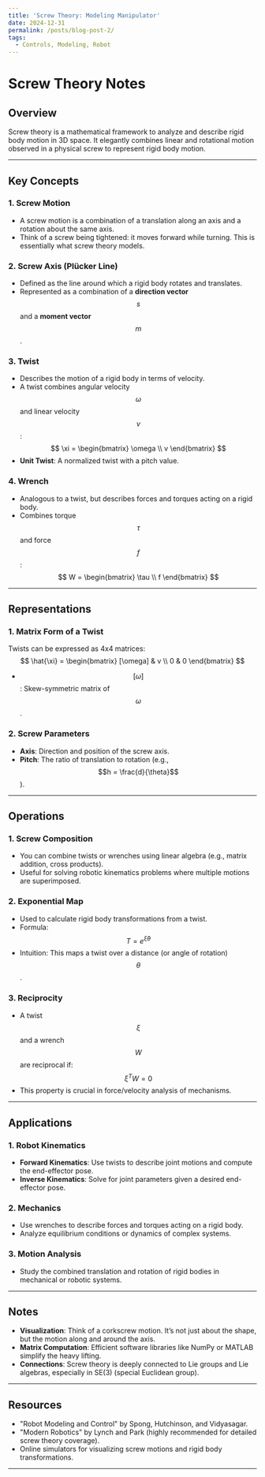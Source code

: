 ```yaml
---
title: 'Screw Theory: Modeling Manipulator'
date: 2024-12-31
permalink: /posts/blog-post-2/
tags:
  - Controls, Modeling, Robot
---
```


# Screw Theory Notes

## Overview
Screw theory is a mathematical framework to analyze and describe rigid body motion in 3D space. It elegantly combines linear and rotational motion observed in a physical screw to represent rigid body motion.

---

## Key Concepts

### 1. **Screw Motion**
- A screw motion is a combination of a translation along an axis and a rotation about the same axis.
- Think of a screw being tightened: it moves forward while turning. This is essentially what screw theory models.

### 2. **Screw Axis (Plücker Line)**
- Defined as the line around which a rigid body rotates and translates.
- Represented as a combination of a **direction vector** $$s$$ and a **moment vector** $$m$$.

### 3. **Twist**
- Describes the motion of a rigid body in terms of velocity.
- A twist combines angular velocity $$\omega$$ and linear velocity $$v$$:
  $$
  \xi = \begin{bmatrix}
  \omega \\
  v
  \end{bmatrix}
  $$
- **Unit Twist**: A normalized twist with a pitch value.

### 4. **Wrench**
- Analogous to a twist, but describes forces and torques acting on a rigid body.
- Combines torque $$\tau$$ and force $$f$$:
  $$
  W = \begin{bmatrix}
  \tau \\
  f
  \end{bmatrix}
  $$

---

## Representations

### 1. **Matrix Form of a Twist**
Twists can be expressed as 4x4 matrices:
$$
\hat{\xi} = \begin{bmatrix}
  [\omega] & v \\
  0 & 0
\end{bmatrix}
$$
- $$[\omega]$$: Skew-symmetric matrix of $$\omega$$.

### 2. **Screw Parameters**
- **Axis**: Direction and position of the screw axis.
- **Pitch**: The ratio of translation to rotation (e.g., $$h = \frac{d}{\theta}$$).

---

## Operations

### 1. **Screw Composition**
- You can combine twists or wrenches using linear algebra (e.g., matrix addition, cross products).
- Useful for solving robotic kinematics problems where multiple motions are superimposed.

### 2. **Exponential Map**
- Used to calculate rigid body transformations from a twist.
- Formula: $$T = e^{\hat{\xi} \theta}$$
- Intuition: This maps a twist over a distance (or angle of rotation) $$\theta$$.

### 3. **Reciprocity**
- A twist $$\xi$$ and a wrench $$W$$ are reciprocal if:
  $$
  \xi^T W = 0
  $$
- This property is crucial in force/velocity analysis of mechanisms.

---

## Applications

### 1. **Robot Kinematics**
- **Forward Kinematics**: Use twists to describe joint motions and compute the end-effector pose.
- **Inverse Kinematics**: Solve for joint parameters given a desired end-effector pose.

### 2. **Mechanics**
- Use wrenches to describe forces and torques acting on a rigid body.
- Analyze equilibrium conditions or dynamics of complex systems.

### 3. **Motion Analysis**
- Study the combined translation and rotation of rigid bodies in mechanical or robotic systems.

---

## Notes
- **Visualization**: Think of a corkscrew motion. It’s not just about the shape, but the motion along and around the axis.
- **Matrix Computation**: Efficient software libraries like NumPy or MATLAB simplify the heavy lifting.
- **Connections**: Screw theory is deeply connected to Lie groups and Lie algebras, especially in SE(3) (special Euclidean group).

---

## Resources
- "Robot Modeling and Control" by Spong, Hutchinson, and Vidyasagar.
- "Modern Robotics" by Lynch and Park (highly recommended for detailed screw theory coverage).
- Online simulators for visualizing screw motions and rigid body transformations.

---
